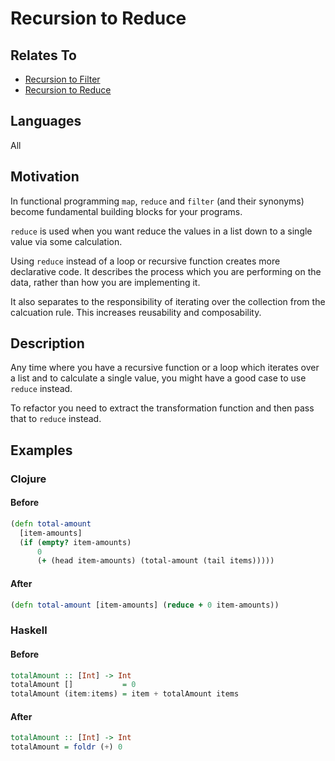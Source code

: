 # Recursion to Reduce

## Relates To

* [Recursion to Filter](recursion-to-filter.md)
* [Recursion to Reduce](recursion-to-reduce.md)

## Languages

All

## Motivation

In functional programming `map`, `reduce` and `filter` (and their synonyms)
become fundamental building blocks for your programs.

`reduce` is used when you want reduce the values in a list down to a single
value via some calculation.

Using `reduce` instead of a loop or recursive function creates more declarative
code. It describes the process which you are performing on the data, rather
than how you are implementing it.

It also separates to the responsibility of iterating over the collection from
the calcuation rule. This increases reusability and composability.

## Description

Any time where you have a recursive function or a loop which iterates over a
list and to calculate a single value, you might have a good case to use
`reduce` instead.

To refactor you need to extract the transformation function and
then pass that to `reduce` instead.

## Examples

### Clojure

#### Before

```clojure
(defn total-amount
  [item-amounts]
  (if (empty? item-amounts)
      0
      (+ (head item-amounts) (total-amount (tail items)))))
```

#### After

```clojure
(defn total-amount [item-amounts] (reduce + 0 item-amounts))
```


### Haskell

#### Before

```haskell
totalAmount :: [Int] -> Int
totalAmount []           = 0
totalAmount (item:items) = item + totalAmount items
```

#### After

```haskell
totalAmount :: [Int] -> Int
totalAmount = foldr (+) 0
```
